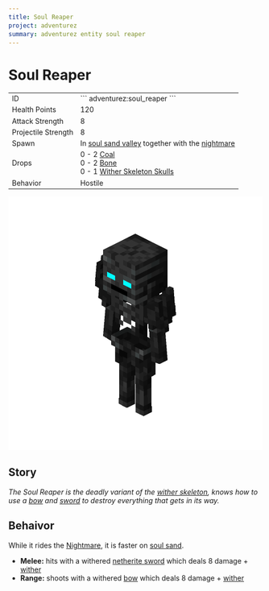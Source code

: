 ```yaml
---
title: Soul Reaper
project: adventurez
summary: adventurez entity soul reaper
---
```

# Soul Reaper
<div class="combi">
<div class="divthing">
<table class="tablething">
    <tbody>
        <tr>
            <td class="first-column">ID</td>
            <td class="second-column">
            ```
            adventurez:soul_reaper
            ```
            </td>
        </tr>
        <tr id="linear-top">
            <td class="first-column">Health Points</td>
            <td class="second-column">120</td>
        </tr>
        <tr id="linear-top">
            <td class="first-column">Attack Strength</td>
            <td class="second-column">8</td>
        </tr>
        <tr id="linear-top">
            <td class="first-column">Projectile Strength</td>
            <td class="second-column">8</td>
        </tr>
        <tr id="linear-top">
            <td class="first-column">Spawn</td>
            <td class="second-column">In <a href="https://minecraft.fandom.com/wiki/Swamp" target="_blank">soul sand valley</a> together with the <a href="../Nightmare/">nightmare</a></td>
        </tr>
        <tr id="linear-top">
            <td class="first-column">Drops</td>
            <td class="second-column">0 - 2 <a href="https://minecraft.fandom.com/wiki/Coal" target="_blank">Coal</a><br>0 - 2 <a href="https://minecraft.fandom.com/wiki/Bone" target="_blank">Bone</a><br>0 - 1 <a href="https://minecraft.fandom.com/wiki/Head" target="_blank">Wither Skeleton Skulls</a></td>
        </tr>
        <tr id="linear-top">
            <td class="first-column">Behavior</td>
            <td class="second-column">Hostile</td>
        </tr>
    </tbody>
</table>
</div>
<div class="div-img-center">
<img src="../../../../assets/adventurez/entities/soul_reaper.png" loading="lazy" />
</div>
</div>

## Story

*The Soul Reaper is the deadly variant of the <a href="https://minecraft.fandom.com/wiki/Wither_Skeleton" target="_blank">wither skeleton</a>, knows how to use a <a href="https://minecraft.fandom.com/wiki/Bow" target="_blank">bow</a> and <a href="https://minecraft.fandom.com/wiki/Sword" target="_blank">sword</a> to destroy everything that gets in its way.*

## Behaivor

While it rides the <a href="https://globoxwiki.com/mods/adventurez/nightmare/" target="_blank">Nightmare</a>, it is faster on <a href="https://minecraft.fandom.com/wiki/Soul_Sand" target="_blank">soul sand</a>.

* **Melee:** hits with a withered <a href="https://minecraft.fandom.com/wiki/Sword" target="_blank">netherite sword</a> which deals 8 damage + <a href="https://globoxwiki.com/mods/adventurez/soul-reaper/" target="_blank">wither</a>
* **Range:** shoots with a withered <a href="https://minecraft.fandom.com/wiki/Bow" target="_blank">bow</a> which deals 8 damage + <a href="https://globoxwiki.com/mods/adventurez/soul-reaper/" target="_blank">wither</a>